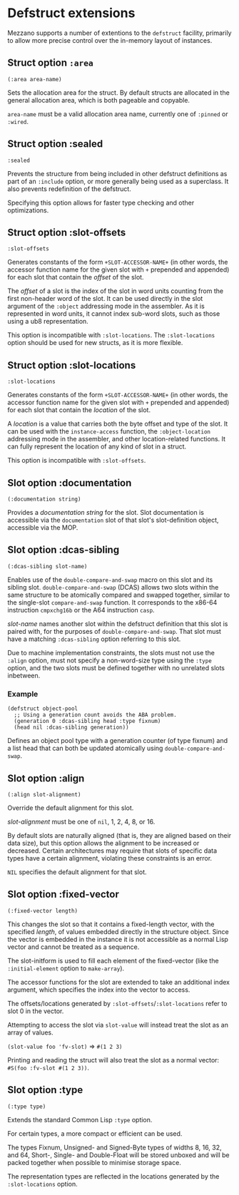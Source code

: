 # Defstruct extensions

Mezzano supports a number of extentions to the `defstruct` facility, primarily to allow more precise control over the in-memory layout of instances.

## Struct option `:area`

`(:area area-name)`

Sets the allocation area for the struct.
By default structs are allocated in the general allocation area, which is both pageable and copyable.

`area-name` must be a valid allocation area name, currently one of `:pinned` or `:wired`.

## Struct option :sealed

`:sealed`

Prevents the structure from being included in other defstruct definitions as part of an `:include` option, or more generally being used as a superclass. It also prevents redefinition of the defstruct.

Specifying this option allows for faster type checking and other optimizations.

## Struct option :slot-offsets

`:slot-offsets`

Generates constants of the form `+SLOT-ACCESSOR-NAME+` (in other words, the accessor function name for the given slot with `+` prepended and appended) for each slot that contain the _offset_ of the slot.

The _offset_ of a slot is the index of the slot in word units counting from the first non-header word of the slot. It can be used directly in the slot argument of the `:object` addressing mode in the assembler. As it is represented in word units, it cannot index sub-word slots, such as those using a ub8 representation.

This option is incompatible with `:slot-locations`. The `:slot-locations` option should be used for new structs, as it is more flexible.

## Struct option :slot-locations

`:slot-locations`

Generates constants of the form `+SLOT-ACCESSOR-NAME+` (in other words, the accessor function name for the given slot with `+` prepended and appended) for each slot that contain the _location_ of the slot.

A _location_ is a value that carries both the byte offset and type of the slot. It can be used with the `instance-access` function, the `:object-location` addressing mode in the assembler, and other location-related functions. It can fully represent the location of any kind of slot in a struct.

This option is incompatible with `:slot-offsets`.

## Slot option :documentation

`(:documentation string)`

Provides a _documentation string_ for the slot. Slot documentation is accessible via the `documentation` slot of that slot's slot-definition object, accessible via the MOP.

## Slot option :dcas-sibling

`(:dcas-sibling slot-name)`

Enables use of the `double-compare-and-swap` macro on this slot and its sibling slot. `double-compare-and-swap` (DCAS) allows two slots within the same structure to be atomically compared and swapped together, similar to the single-slot `compare-and-swap` function. It corresponds to the x86-64 instruction `cmpxchg16b` or the A64 instruction `casp`.

_slot-name_ names another slot within the defstruct definition that this slot is paired with, for the purposes of `double-compare-and-swap`. That slot must have a matching `:dcas-sibling` option referring to this slot.

Due to machine implementation constraints, the slots must not use the `:align` option, must not specify a non-word-size type using the `:type` option, and the two slots must be defined together with no unrelated slots inbetween.

### Example

```
(defstruct object-pool
  ;; Using a generation count avoids the ABA problem.
  (generation 0 :dcas-sibling head :type fixnum)
  (head nil :dcas-sibling generation))
```

Defines an object pool type with a generation counter (of type fixnum) and a list head that can both be updated atomically using `double-compare-and-swap`.

## Slot option :align

`(:align slot-alignment)`

Override the default alignment for this slot.

_slot-alignment_ must be one of `nil`, 1, 2, 4, 8, or 16.

By default slots are naturally aligned (that is, they are aligned based on their data size), but this option allows the alignment to be increased or decreased. Certain architectures may require that slots of specific data types have a certain alignment, violating these constraints is an error.

`NIL` specifies the default alignment for that slot.

## Slot option :fixed-vector

`(:fixed-vector length)`

This changes the slot so that it contains a fixed-length vector, with the specified _length_, of values embedded directly in the structure object. Since the vector is embedded in the instance it is not accessible as a normal Lisp vector and cannot be treated as a sequence.

The slot-initform is used to fill each element of the fixed-vector (like the `:initial-element` option to `make-array`).

The accessor functions for the slot are extended to take an additional index argument, which specifies the index into the vector to access.

The offsets/locations generated by `:slot-offsets`/`:slot-locations` refer to slot 0 in the vector.

Attempting to access the slot via `slot-value` will instead treat the slot as an array of values.

`(slot-value foo 'fv-slot)` => `#(1 2 3)`

Printing and reading the struct will also treat the slot as a normal vector: `#S(foo :fv-slot #(1 2 3))`.

## Slot option :type

`(:type type)`

Extends the standard Common Lisp `:type` option.

For certain types, a more compact or efficient can be used.

The types Fixnum, Unsigned- and Signed-Byte types of widths 8, 16, 32, and 64, Short-, Single- and Double-Float will be stored unboxed and will be packed together when possible to minimise storage space.

The representation types are reflected in the locations generated by the `:slot-locations` option.
